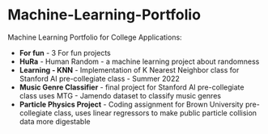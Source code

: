 # Machine-Learning-Portfolio
Machine Learning Portfolio for College Applications:
-  **For fun** - 3 For fun projects
-  **HuRa** - Human Random - a machine learning project about randomness
-  **Learning - KNN** - Implementation of K Nearest Neighbor class for Stanford AI pre-collegiate class - Summer 2022
-  **Music Genre Classifier** - final project for Stanford AI pre-collegiate class uses MTG - Jamendo dataset to classify music genres
-  **Particle Physics Project** - Coding assignment for Brown University pre-collegiate class, uses linear regressors to make public particle collision data more digestable
